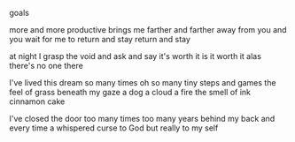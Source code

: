 goals

more and more productive brings me 
farther and farther away from
you and you wait for me to
return and stay return and stay

at night I grasp the void and ask
and say
it's worth it is it worth it
alas there's no one there

I've lived this dream so many times oh
so many tiny steps and games 
the feel of grass beneath my gaze
a dog a cloud a fire the smell of ink 
cinnamon cake

I've closed the door too many times too 
many years behind my back 
and every time a whispered curse to God
but really to my self
